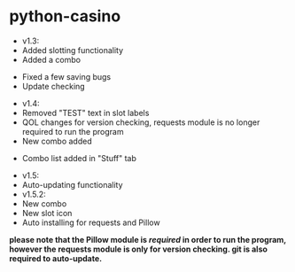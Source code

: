 # python-casino
* v1.3:
* Added slotting functionality
* Added a combo
- Fixed a few saving bugs
- Update checking
* v1.4:
* Removed "TEST" text in slot labels
* QOL changes for version checking, requests module is no longer required to run the program
* New combo added
- Combo list added in "Stuff" tab
* v1.5:
* Auto-updating functionality
* v1.5.2:
* New combo
* New slot icon
* Auto installing for requests and Pillow

**please note that  the Pillow module is _required_ in order to run the program, however the requests module is only for version checking. git is also required to auto-update.**
